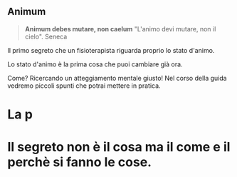 
## Animum

> **Animum debes mutare, non caelum** 
>"L'animo devi mutare, non il cielo".
Seneca

Il primo segreto che un fisioterapista riguarda proprio lo stato d'animo.

Lo stato d'animo è la prima cosa che puoi  cambiare già ora.

Come? Ricercando un atteggiamento mentale giusto!
Nel corso della guida vedremo piccoli spunti che potrai mettere in pratica.
# La p


# Il segreto non è il cosa ma il come e il perchè si fanno le cose.
<!--stackedit_data:
eyJoaXN0b3J5IjpbLTU5MDQ2OTQ2XX0=
-->